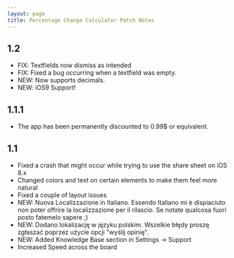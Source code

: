 ```yaml
---
layout: page
title: Percentage Change Calculator Patch Notes
---
```


## 1.2

- FIX: Textfields now dismiss as intended
- FIX: Fixed a bug occurring when a textfield was empty.
- NEW: Now supports decimals.
- NEW: iOS9 Support!

## 1.1.1

- The app has been permanently discounted to 0.99$ or equivalent.

## 1.1

* Fixed a crash that might occur while trying to use the share sheet on iOS 8.x
* Changed colors and text on certain elements to make them feel more natural
* Fixed a couple of layout issues
* NEW: Nuova Localizzazione in Italiano. Essendo Italiano mi è dispiaciuto non poter offrire la localizzazione per il rilascio. Se notate qualcosa fuori posto fatemelo sapere ;)
* NEW: Dodano lokalizację w języku polskim. Wszelkie błędy proszę zgłaszać poprzez użycie opcji "wyślij opinię".
* NEW: Added Knowledge Base section in Settings -\> Support
* Increased Speed across the board